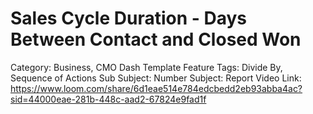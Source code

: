 # Sales Cycle Duration - Days Between Contact and Closed Won

Category: Business, CMO Dash Template
Feature Tags: Divide By, Sequence of Actions
Sub Subject: Number
Subject: Report
Video Link: https://www.loom.com/share/6d1eae514e784edcbedd2eb93abba4ac?sid=44000eae-281b-448c-aad2-67824e9fad1f